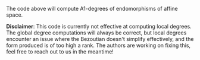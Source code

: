 The code above will compute A1-degrees of endomorphisms of affine space.

**Disclaimer**: This code is currently not effective at computing local degrees. The global degree computations will always be correct, but local degrees encounter an issue where the Bezoutian doesn't simplify effectively, and the form produced is of too high a rank. The authors are working on fixing this, feel free to reach out to us in the meantime!

